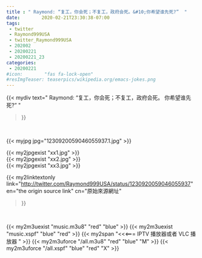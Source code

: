 ```yaml
---
title : " Raymond: “复工，你会死；不复工，政府会死。&#10;你希望谁先死?”  "
date:        2020-02-21T23:30:38-07:00
tags:
 - twitter
 - Raymond999USA
 - twitter_Raymond999USA
 - 202002
 - 20200221
 - 20200221_23
categories:
 - 20200221
#icon:        "fas fa-lock-open"
#resImgTeaser: teaserpics/wikipedia.org/emacs-jokes.png
---
```


{{< mydiv text=" Raymond: “复工，你会死；不复工，政府会死。&#10;你希望谁先死?”  "
>}}
<br>


 {{< myjpg jpg="1230920059046055937.1.jpg" >}}<br> 

{{< my2jpgexist "xx1.jpg" >}}<br>
{{< my2jpgexist "xx2.jpg" >}}<br>
{{< my2jpgexist "xx3.jpg" >}}<br>


{{< my2linktextonly link="http://twitter.com/Raymond999USA/status/1230920059046055937"
en="the origin source link" cn="原始來源網址"
>}}


<br>

{{< my2m3uexist "music.m3u8" "red"  "blue" >}} {{< my2m3uexist "music.xspf" "blue" "red"  >}} {{< my2span "<<<=== IPTV 播放器或者 VLC 播放器 " >}} {{< my2m3uforce "/all.m3u8" "red"  "blue" "M" >}} {{< my2m3uforce "/all.xspf" "blue" "red"  "X" >}} 

